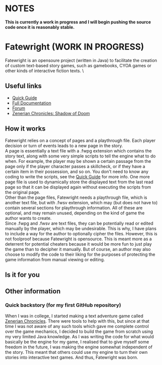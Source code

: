 # NOTES
**This is currently a work in progress and I will begin pushing the source code once it is reasonably stable.**

# Fatewright (WORK IN PROGRESS)
Fatewright is an opensoure project (written in Java) to facilitate the creation of custom text-based story games, such as gamebooks, CYOA games or other kinds of interactive fiction texts. \

## Useful links
* [Quick Guide]()
* [Full Documentation]()
* [Forum]()
* [Zenerian Chronicles: Shadow of Doom](https://github.com/Senozoid/ZenChron)
## How it works
Fatewright relies on a concept of pages and a playthrough file. Each player decision or turn of events leads to a new page in the story. \
A page is essentially a text file with a .fwpg extension which contains the story text, along with some very simple scripts to tell the engine what to do when. For example, the player may be shown a certain passage from the page only if the player character passes a skillcheck, or if they have a certain item in their possession, and so on. You don't need to know any coding to write the scripts, see the [Quick Guide]() for more info. One more page file is used to dynamically store the displayed text from the last read page so that it can be displayed again without executing the scripts from the original page. \
Other than the page files, Fatewright needs a playthrough file, which is another text file, but with .fwsv extension, which may (but does not have to) contain several sections for playthrough information. All of these are optional, and may remain unused, depending on the kind of game the author wants to create. \
Since .fwpg and .fwsv are text files, they can be potentially read or edited manually by the player, which may be undesirable. This is why, I have plans to include a way for the author to optionally cipher the files. However, this is not foolproof because Fatewright is opensource. This is meant more as a deterrent for potential cheaters because it would be more fun to just play the game than to decipher it manually. But of course, an author may also choose to modify the code to their liking for the purposes of protecting the game information from manual viewing or editing.
## Is it for you 

## Other information
### Quick backstory (for my first GitHub repository)
When I was in college, I started making a text adventure game called [Zenerian Chronicles](). There were tools to help with this, but since at that time I was not aware of any such tools which gave me complete control over the game mechanics, I decided to build the game from scratch using my very limited Java knowledge. As I was writing the code for what would basically be the engine for my game, I realised that to give myself some freedom in the future, I was making the engine somewhat independent of the story. This meant that others could use my engine to turn their own stories into interactive text games. And thus, Fatewright was born.
